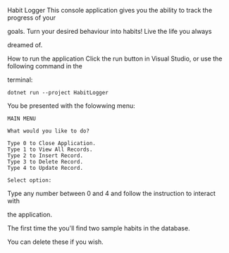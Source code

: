 Habit Logger
This console application gives you the ability to track the progress of your 

goals. Turn your desired behaviour into habits! Live the life you always 

dreamed of.

How to run the application
Click the run button in Visual Studio, or use the following command in the 

terminal:

```text
dotnet run --project HabitLogger
```

You be presented with the folowwing menu:

```text
MAIN MENU

What would you like to do?

Type 0 to Close Application.
Type 1 to View All Records.
Type 2 to Insert Record.
Type 3 to Delete Record.
Type 4 to Update Record.

Select option: 
```

Type any number between 0 and 4 and follow the instruction to interact with 

the application.

The first time the you'll find two sample habits in the database. 

You can delete these if you wish.